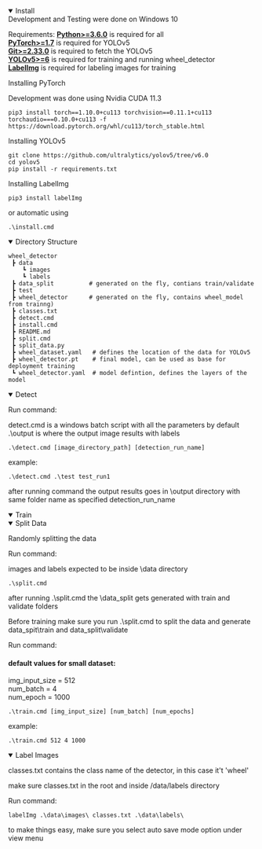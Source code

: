 
<details open>
<summary>Install</summary>
Development and Testing were done on Windows 10

Requirements:
[**Python>=3.6.0**](https://www.python.org/) is required for all \
[**PyTorch>=1.7**](https://pytorch.org/get-started/locally/) is required for YOLOv5 \
[**Git>=2.33.0**](https://www.python.org/) is required to fetch the YOLOv5 \
[**YOLOv5>=6**](https://github.com/ultralytics/yolov5/tree/v6.0) is required for training and running wheel_detector\
[**LabelImg**](https://github.com/tzutalin/labelImg) is required for labeling images for training

Installing PyTorch

Development was done using Nvidia CUDA 11.3

```
pip3 install torch==1.10.0+cu113 torchvision==0.11.1+cu113 torchaudio===0.10.0+cu113 -f https://download.pytorch.org/whl/cu113/torch_stable.html
```

Installing YOLOv5
```
git clone https://github.com/ultralytics/yolov5/tree/v6.0
cd yolov5
pip install -r requirements.txt
```
Installing LabelImg

```
pip3 install labelImg
```
or automatic using

```
.\install.cmd
```
</details>

<details open>
<summary>Directory Structure</summary>

```
wheel_detector
 ┣ data
    ┗ images
    ┗ labels
 ┣ data_split          # generated on the fly, contians train/validate
 ┣ test
 ┣ wheel_detector      # generated on the fly, contains wheel_model from trainng)
 ┣ classes.txt
 ┣ detect.cmd
 ┣ install.cmd
 ┣ README.md
 ┣ split.cmd
 ┣ split_data.py
 ┣ wheel_dataset.yaml   # defines the location of the data for YOLOv5
 ┣ wheel_detector.pt    # final model, can be used as base for deployment training
 ┗ wheel_detector.yaml  # model defintion, defines the layers of the model
```
</details>


<details open>
<summary>Detect</summary>

Run command:

detect.cmd is a windows batch script with all the parameters
by default .\output is where the output image results with labels 

```
.\detect.cmd [image_directory_path] [detection_run_name]
```

example: 

```
.\detect.cmd .\test test_run1
```

after running command the output results goes in \output directory with same folder name as specified detection_run_name

</details>

<details open>


<details open>
<summary>Split Data</summary>

Randomly splitting the data

Run command:

images and labels expected to be inside \data directory
```
.\split.cmd
```

after running .\split.cmd the \data_split gets generated with train and validate folders

</details>

<summary>Train</summary>
Before training make sure you run .\split.cmd to split the data 
and generate data_spit\train and data_split\validate

Run command:

#### default values for small dataset:
img_input_size = 512  \
num_batch = 4 \
num_epoch = 1000 

```
.\train.cmd [img_input_size] [num_batch] [num_epochs]
```

example:
```
.\train.cmd 512 4 1000
```
</details>

<details open>
<summary>Label Images</summary>

classes.txt contains the class name of the detector, in this case it't 'wheel'

make sure classes.txt in the root and inside /data/labels directory 

Run command:

```
labelImg .\data\images\ classes.txt .\data\labels\
```

to make things easy, make sure you select auto save mode option under view menu

</details>
